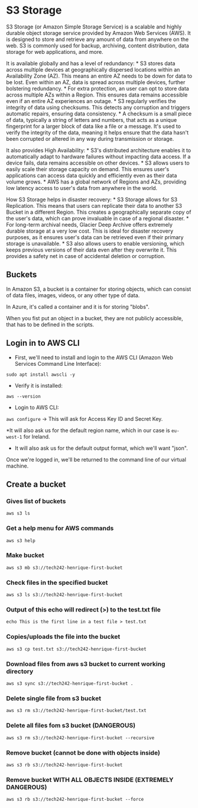 # S3 Storage 

S3 Storage (or Amazon Simple Storage Service) is a scalable and highly durable object storage service provided by Amazon Web Services (AWS).  It is designed to store and retrieve any amount of data from anywhere on the web. S3 is commonly used for backup, archiving, content distribution, data storage for web applications, and more.

It is available globally and has a level of redundancy:
    * S3 stores data across multiple devices at geographically dispersed locations within an Availability Zone (AZ). This means an entire AZ needs to be down for data to be lost. Even within an AZ, data is spread across multiple devices, further bolstering redundancy.
    * For extra protection, an user can opt to store data across multiple AZs within a Region. This ensures data remains accessible even if an entire AZ experiences an outage.
    * S3 regularly verifies the integrity of data using checksums. This detects any corruption and triggers automatic repairs, ensuring data consistency.
      * A checksum is a small piece of data, typically a string of letters and numbers, that acts as a unique fingerprint for a larger block of data like a file or a message. It's used to verify the integrity of the data, meaning it helps ensure that the data hasn't been corrupted or altered in any way during transmission or storage.

It also provides High Availability:
    * S3's distributed architecture enables it to automatically adapt to hardware failures without impacting data access. If a device fails, data remains accessible on other devices.
    * S3 allows users to easily scale their storage capacity on demand. This ensures user's applications can access data quickly and efficiently even as their data volume grows.
    * AWS has a global network of Regions and AZs, providing low latency access to user's data from anywhere in the world.

How S3 Storage helps in disaster recovery:
    * S3 Storage allows for S3 Replication. This means that users can replicate their data to another S3 Bucket in a different Region. This creates a geographically separate copy of the user's data, which can prove invaluable in case of a regional disaster.
    * For long-term archival needs, Glacier Deep Archive offers extremely durable storage at a very low cost. This is ideal for disaster recovery purposes, as it ensures user's data can be retrieved even if their primary storage is unavailable.
    * S3 also allows users to enable versioning, which keeps previous versions of their data even after they overwrite it. This provides a safety net in case of accidental deletion or corruption.



## Buckets

In Amazon S3, a bucket is a container for storing objects, which can consist of data files, images, videos, or any other type of data.

In Azure, it's called a container and it is for storing "blobs".

When you fist put an object in a bucket, they are not publicly accessible, that has to be defined in the scripts.

## Login in to AWS CLI

* First, we'll need to install and login to the AWS CLI (Amazon Web Services Command Line Interface):

`sudo apt install awscli -y`

* Verify it is installed:

`aws --version`

* Login to AWS CLI:

`aws configure` -> This will ask for Access Key ID and Secret Key.

 *It will also ask us for the default region name, which in our case is `eu-west-1` for Ireland.
 * It will also ask us for the default output format, which we'll want "json".

Once we're logged in, we'll be returned to the command line of our virtual machine.

## Create a bucket

### Gives list of buckets

`aws s3 ls`

### Get a help menu for AWS commands

`aws s3 help`

### Make bucket

`aws s3 mb s3://tech242-henrique-first-bucket `

### Check files in the specified bucket

`aws s3 ls s3://tech242-henrique-first-bucket `

### Output of this echo will redirect (>) to the test.txt file

`echo This is the first line in a test file > test.txt` 


### Copies/uploads the file into the bucket

`aws s3 cp test.txt s3://tech242-henrique-first-bucket`


### Download files from aws s3 bucket to current working directory 

`aws s3 sync s3://tech242-henrique-first-bucket .`


### Delete single file from s3 bucket

`aws s3 rm s3://tech242-henrique-first-bucket/test.txt`


### Delete all files fom s3 bucket (DANGEROUS)


`aws s3 rm s3://tech242-henrique-first-bucket --recursive`

### Remove bucket (cannot be done with objects inside)

`aws s3 rb s3://tech242-henrique-first-bucket`


### Remove bucket WITH ALL OBJECTS INSIDE (EXTREMELY DANGEROUS)

`aws s3 rb s3://tech242-henrique-first-bucket --force`






